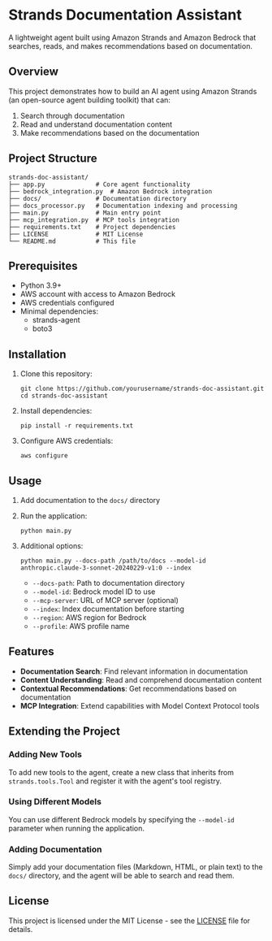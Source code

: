 # Strands Documentation Assistant

A lightweight agent built using Amazon Strands and Amazon Bedrock that searches, reads, and makes recommendations based on documentation.

## Overview

This project demonstrates how to build an AI agent using Amazon Strands (an open-source agent building toolkit) that can:

1. Search through documentation
2. Read and understand documentation content
3. Make recommendations based on the documentation

## Project Structure

```
strands-doc-assistant/
├── app.py              # Core agent functionality
├── bedrock_integration.py  # Amazon Bedrock integration
├── docs/               # Documentation directory
├── docs_processor.py   # Documentation indexing and processing
├── main.py             # Main entry point
├── mcp_integration.py  # MCP tools integration
├── requirements.txt    # Project dependencies
├── LICENSE             # MIT License
└── README.md           # This file
```

## Prerequisites

- Python 3.9+
- AWS account with access to Amazon Bedrock
- AWS credentials configured
- Minimal dependencies:
  - strands-agent
  - boto3

## Installation

1. Clone this repository:
   ```
   git clone https://github.com/yourusername/strands-doc-assistant.git
   cd strands-doc-assistant
   ```

2. Install dependencies:
   ```
   pip install -r requirements.txt
   ```

3. Configure AWS credentials:
   ```
   aws configure
   ```

## Usage

1. Add documentation to the `docs/` directory

2. Run the application:
   ```
   python main.py
   ```

3. Additional options:
   ```
   python main.py --docs-path /path/to/docs --model-id anthropic.claude-3-sonnet-20240229-v1:0 --index
   ```

   - `--docs-path`: Path to documentation directory
   - `--model-id`: Bedrock model ID to use
   - `--mcp-server`: URL of MCP server (optional)
   - `--index`: Index documentation before starting
   - `--region`: AWS region for Bedrock
   - `--profile`: AWS profile name

## Features

- **Documentation Search**: Find relevant information in documentation
- **Content Understanding**: Read and comprehend documentation content
- **Contextual Recommendations**: Get recommendations based on documentation
- **MCP Integration**: Extend capabilities with Model Context Protocol tools

## Extending the Project

### Adding New Tools

To add new tools to the agent, create a new class that inherits from `strands.tools.Tool` and register it with the agent's tool registry.

### Using Different Models

You can use different Bedrock models by specifying the `--model-id` parameter when running the application.

### Adding Documentation

Simply add your documentation files (Markdown, HTML, or plain text) to the `docs/` directory, and the agent will be able to search and read them.

## License

This project is licensed under the MIT License - see the [LICENSE](LICENSE) file for details.
